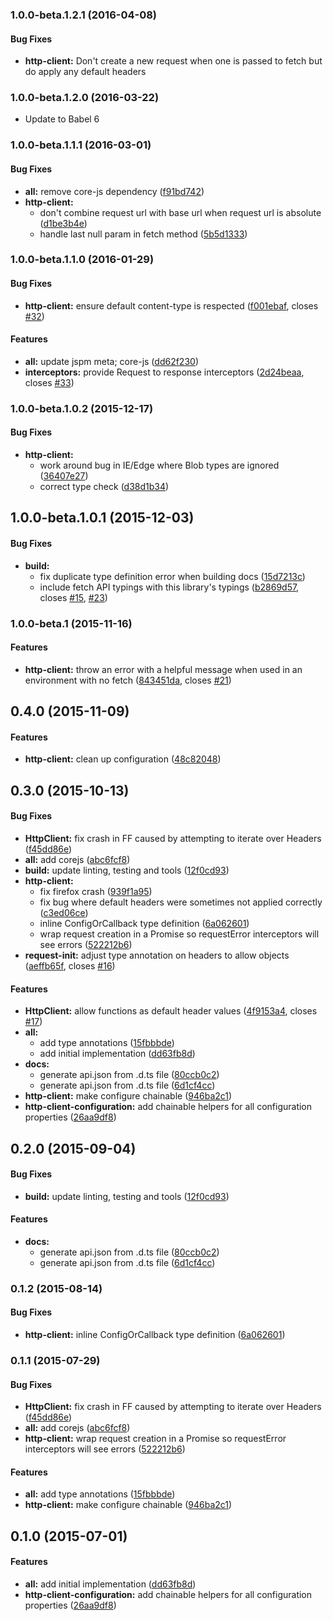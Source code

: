 ### 1.0.0-beta.1.2.1 (2016-04-08)

#### Bug Fixes
* **http-client:** Don't create a new request when one is passed to fetch but do apply any default headers

### 1.0.0-beta.1.2.0 (2016-03-22)

* Update to Babel 6

### 1.0.0-beta.1.1.1 (2016-03-01)


#### Bug Fixes

* **all:** remove core-js dependency ([f91bd742](http://github.com/aurelia/fetch-client/commit/f91bd742ebb9377904d202e689af3df6fe1a2a7d))
* **http-client:**
  * don't combine request url with base url when request url is absolute ([d1be3b4e](http://github.com/aurelia/fetch-client/commit/d1be3b4e75fd9d65efac2b2b29bb52f5b4959e01))
  * handle last null param in fetch method ([5b5d1333](http://github.com/aurelia/fetch-client/commit/5b5d13331d425c8988fd28d3b7245734bffa6188))


### 1.0.0-beta.1.1.0 (2016-01-29)


#### Bug Fixes

* **http-client:** ensure default content-type is respected ([f001ebaf](http://github.com/aurelia/fetch-client/commit/f001ebafe47ecc0ebbc74f597ac7ee904194b734), closes [#32](http://github.com/aurelia/fetch-client/issues/32))


#### Features

* **all:** update jspm meta; core-js ([dd62f230](http://github.com/aurelia/fetch-client/commit/dd62f23099f3e6851eb394b57de6d4da121a241c))
* **interceptors:** provide Request to response interceptors ([2d24beaa](http://github.com/aurelia/fetch-client/commit/2d24beaa39104074a3c094f5544afc3d7d8ace75), closes [#33](http://github.com/aurelia/fetch-client/issues/33))


### 1.0.0-beta.1.0.2 (2015-12-17)


#### Bug Fixes

* **http-client:**
  * work around bug in IE/Edge where Blob types are ignored ([36407e27](http://github.com/aurelia/fetch-client/commit/36407e27c5b1881473151126fed53f74299ad296))
  * correct type check ([d38d1b34](http://github.com/aurelia/fetch-client/commit/d38d1b34373c50907e7c7673def8ba0ebc5a5427))


## 1.0.0-beta.1.0.1 (2015-12-03)


#### Bug Fixes

* **build:**
  * fix duplicate type definition error when building docs ([15d7213c](http://github.com/aurelia/fetch-client/commit/15d7213cd2173b3cdb03c9267fb64112d7d978c9))
  * include fetch API typings with this library's typings ([b2869d57](http://github.com/aurelia/fetch-client/commit/b2869d5741bccbea1e12a8d40e19d5f1fa1aedfa), closes [#15](http://github.com/aurelia/fetch-client/issues/15), [#23](http://github.com/aurelia/fetch-client/issues/23))


### 1.0.0-beta.1 (2015-11-16)


#### Features

* **http-client:** throw an error with a helpful message when used in an environment with no fetch  ([843451da](http://github.com/aurelia/fetch-client/commit/843451da2aeb166dc25258738351b71c925eeca6), closes [#21](http://github.com/aurelia/fetch-client/issues/21))


## 0.4.0 (2015-11-09)


#### Features

* **http-client:** clean up configuration ([48c82048](http://github.com/aurelia/fetch-client/commit/48c8204888a0bdcadffd82a42a3a338549fee1d3))


## 0.3.0 (2015-10-13)


#### Bug Fixes

* **HttpClient:** fix crash in FF caused by attempting to iterate over Headers ([f45dd86e](http://github.com/aurelia/fetch-client/commit/f45dd86ecea4373b40391c0a87078e39af3b15ff))
* **all:** add corejs ([abc6fcf8](http://github.com/aurelia/fetch-client/commit/abc6fcf8e96fb2336ca156d7c4f0dddba8676f87))
* **build:** update linting, testing and tools ([12f0cd93](http://github.com/aurelia/fetch-client/commit/12f0cd93a3c31f3076f2e2c1a1ca1f1f87956d2e))
* **http-client:**
  * fix firefox crash ([939f1a95](http://github.com/aurelia/fetch-client/commit/939f1a9583a290ffb4fd9eac9e747f75c3943b07))
  * fix bug where default headers were sometimes not applied correctly ([c3ed06ce](http://github.com/aurelia/fetch-client/commit/c3ed06ce5fb9a814b9320e40499eea99358a8a0b))
  * inline ConfigOrCallback type definition ([6a062601](http://github.com/aurelia/fetch-client/commit/6a062601904d66b12d02290ee7ca7bfb3892bf8a))
  * wrap request creation in a Promise so requestError interceptors will see errors ([522212b6](http://github.com/aurelia/fetch-client/commit/522212b6595af2d7724ad25b2477b4fbfd42bc82))
* **request-init:** adjust type annotation on headers to allow objects ([aeffb65f](http://github.com/aurelia/fetch-client/commit/aeffb65fa498a78842fb2060cf8e9d0f03fa3024), closes [#16](http://github.com/aurelia/fetch-client/issues/16))


#### Features

* **HttpClient:** allow functions as default header values ([4f9153a4](http://github.com/aurelia/fetch-client/commit/4f9153a407a8b0c8c13c10b9d06409f57a72985d), closes [#17](http://github.com/aurelia/fetch-client/issues/17))
* **all:**
  * add type annotations ([15fbbbde](http://github.com/aurelia/fetch-client/commit/15fbbbde2be466a4558a87f7e72211ebc739d936))
  * add initial implementation ([dd63fb8d](http://github.com/aurelia/fetch-client/commit/dd63fb8dc1a4261c325a7a5f82c1b9b54fb8f000))
* **docs:**
  * generate api.json from .d.ts file ([80ccb0c2](http://github.com/aurelia/fetch-client/commit/80ccb0c24c6be7f955958a292bef1ca2a8604374))
  * generate api.json from .d.ts file ([6d1cf4cc](http://github.com/aurelia/fetch-client/commit/6d1cf4cc415f24b4385888107bdc63ff093a1ede))
* **http-client:** make configure chainable ([946ba2c1](http://github.com/aurelia/fetch-client/commit/946ba2c1f3d29870bdfd34ead5998c29e143bae0))
* **http-client-configuration:** add chainable helpers for all configuration properties ([26aa9df8](http://github.com/aurelia/fetch-client/commit/26aa9df81ad24cfb9f05abdbe3341463833478f0))


## 0.2.0 (2015-09-04)


#### Bug Fixes

* **build:** update linting, testing and tools ([12f0cd93](http://github.com/aurelia/fetch-client/commit/12f0cd93a3c31f3076f2e2c1a1ca1f1f87956d2e))


#### Features

* **docs:**
  * generate api.json from .d.ts file ([80ccb0c2](http://github.com/aurelia/fetch-client/commit/80ccb0c24c6be7f955958a292bef1ca2a8604374))
  * generate api.json from .d.ts file ([6d1cf4cc](http://github.com/aurelia/fetch-client/commit/6d1cf4cc415f24b4385888107bdc63ff093a1ede))


### 0.1.2 (2015-08-14)


#### Bug Fixes

* **http-client:** inline ConfigOrCallback type definition ([6a062601](http://github.com/aurelia/fetch-client/commit/6a062601904d66b12d02290ee7ca7bfb3892bf8a))


### 0.1.1 (2015-07-29)


#### Bug Fixes

* **HttpClient:** fix crash in FF caused by attempting to iterate over Headers ([f45dd86e](http://github.com/aurelia/fetch-client/commit/f45dd86ecea4373b40391c0a87078e39af3b15ff))
* **all:** add corejs ([abc6fcf8](http://github.com/aurelia/fetch-client/commit/abc6fcf8e96fb2336ca156d7c4f0dddba8676f87))
* **http-client:** wrap request creation in a Promise so requestError interceptors will see errors ([522212b6](http://github.com/aurelia/fetch-client/commit/522212b6595af2d7724ad25b2477b4fbfd42bc82))


#### Features

* **all:** add type annotations ([15fbbbde](http://github.com/aurelia/fetch-client/commit/15fbbbde2be466a4558a87f7e72211ebc739d936))
* **http-client:** make configure chainable ([946ba2c1](http://github.com/aurelia/fetch-client/commit/946ba2c1f3d29870bdfd34ead5998c29e143bae0))


## 0.1.0 (2015-07-01)


#### Features

* **all:** add initial implementation ([dd63fb8d](http://github.com/aurelia/fetch-client/commit/dd63fb8dc1a4261c325a7a5f82c1b9b54fb8f000))
* **http-client-configuration:** add chainable helpers for all configuration properties ([26aa9df8](http://github.com/aurelia/fetch-client/commit/26aa9df81ad24cfb9f05abdbe3341463833478f0))
